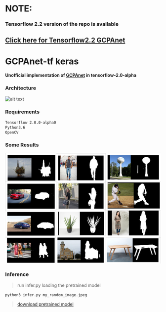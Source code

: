 # NOTE:
### Tensorflow 2.2 version of the repo is available
## [Click here for Tensorflow2.2 GCPAnet](https://github.com/anish9/GCPAnet-tensorflow2.2)

# GCPAnet-tf keras
#### Unofficial implementation of [GCPAnet](https://github.com/JosephChenHub/GCPANet/blob/master/GCPANet.pdf) in tensorflow-2.0-alpha

### Architecture
![alt text](https://github.com/JosephChenHub/GCPANet/blob/master/figures/main.png)

### Requirements
```
Tensorflow 2.0.0-alpha0
Python3.6
OpenCV
```
### Some Results
![alt_text](https://github.com/anish9/GCPANet-tensorflow/blob/master/results.png)

### Inference
> run infer.py loading the pretrained model 
``` 
python3 infer.py my_random_image.jpeg
```
> [download pretrained model](https://drive.google.com/open?id=1yOrGI-zTRqa34YzjlnOZPTq5oh00CVtY)
